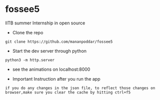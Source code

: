 # fossee5
IITB summer Internship in open source 



- Clone the repo
``` 
git clone https://github.com/mananpoddar/fossee5

```
- Start  the dev server through python
```
python3 -m http.server
```

- see the animations on localhost:8000

- Important Instruction after you run the app

``` 
if you do any changes in the json file, to reflect those changes on browser,make sure you clear the cache by hitting ctrl+f5
